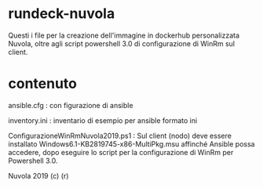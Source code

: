 # rundeck-nuvola

Questi i file per la creazione dell'immagine in dockerhub personalizzata Nuvola,
oltre agli script powershell 3.0 di configurazione di WinRm sul client.


# contenuto
ansible.cfg   : con figurazione di ansible

inventory.ini : inventario di esempio per ansible formato ini

ConfigurazioneWinRmNuvola2019.ps1 : 
Sul client (nodo) deve essere installato Windows6.1-KB2819745-x86-MultiPkg.msu  affinché Ansible possa accedere, dopo eseguire lo script per la configurazione di WinRm per Powershell 3.0.


Nuvola 2019 (c) (r)

